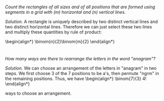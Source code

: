 <!--
    The homework class makes a new question divider for every section and
    populates the text of it, so we can create an empty section here and have it
    work some magic.
-->

#

_Count the rectangles of all sizes and of all positions that are formed using
segments in a grid with \(m\) horizontal and \(n\) vertical lines._

_Solution._ A rectangle is uniquely described by two distinct vertical lines and
two distinct horizontal lines. Therefore we can just select these two lines and 
multiply these quantities by rule of product:

<!-- LaTeX environment in a Markdown document! -->
\begin{align*}
  \binom{n}{2}\binom{m}{2}
\end{align*}

#

_How many ways are there to rearrange the letters in the word "anagram"?_

_Solution._ We can choose an arrangement of the letters in "anagram" in two
steps. We first choose 3 of the 7 positions to be a's, then permute "ngrm" in
the remaining positions. Thus, we have
\begin{align*}
  \binom{7}{3} 4!
\end{align*}

ways to choose an arrangement.


